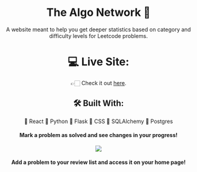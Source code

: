 <h1 align="center">
  The Algo Network 🚀
</h1>

<p align="center">
  A website meant to help you get deeper statistics based on category and difficulty levels for Leetcode problems.
</p>

<h1 align="center">
  💻 Live Site: 
</h1>

<div align="center">
 👉🏻 Check it out <a href="http://thealgonetwork.herokuapp.com/">here</a>.
</div>

<h2 align="center">
  🛠 Built With: 
</h2>

<p align="center">
  🔹 React
  🔹 Python
  🔹 Flask
  🔹 CSS
  🔹 SQLAlchemy
  🔹 Postgres
</p> 

<h4 align="center">
  Mark a problem as solved and see changes in your progress!
</h1>

<p align="center">
  <img src="https://user-images.githubusercontent.com/55109108/121412294-274b7c80-c92a-11eb-957f-cf67afdfbea2.gif"></img>
</p>


<h4 align="center">
  Add a problem to your review list and access it on your home page!
</h4>

<p align="center">
  <img href="https://user-images.githubusercontent.com/55109108/121413062-ee5fd780-c92a-11eb-9188-17f12ddda24d.gif"></img>
</p>
